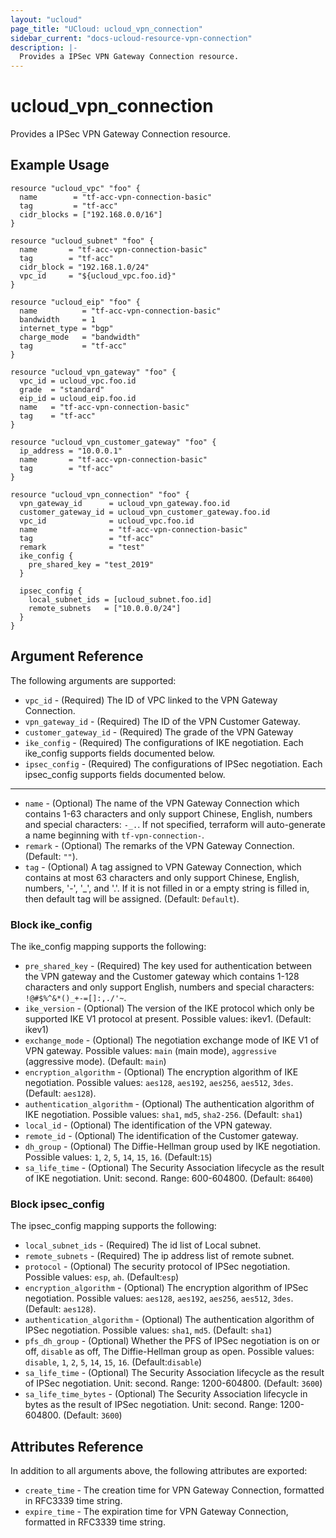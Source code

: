 ```yaml
---
layout: "ucloud"
page_title: "UCloud: ucloud_vpn_connection"
sidebar_current: "docs-ucloud-resource-vpn-connection"
description: |-
  Provides a IPSec VPN Gateway Connection resource.
---
```


# ucloud_vpn_connection

Provides a IPSec VPN Gateway Connection resource.

## Example Usage

```hcl
resource "ucloud_vpc" "foo" {
  name        = "tf-acc-vpn-connection-basic"
  tag         = "tf-acc"
  cidr_blocks = ["192.168.0.0/16"]
}

resource "ucloud_subnet" "foo" {
  name       = "tf-acc-vpn-connection-basic"
  tag        = "tf-acc"
  cidr_block = "192.168.1.0/24"
  vpc_id     = "${ucloud_vpc.foo.id}"
}

resource "ucloud_eip" "foo" {
  name          = "tf-acc-vpn-connection-basic"
  bandwidth     = 1
  internet_type = "bgp"
  charge_mode   = "bandwidth"
  tag           = "tf-acc"
}

resource "ucloud_vpn_gateway" "foo" {
  vpc_id = ucloud_vpc.foo.id
  grade  = "standard"
  eip_id = ucloud_eip.foo.id
  name   = "tf-acc-vpn-connection-basic"
  tag    = "tf-acc"
}

resource "ucloud_vpn_customer_gateway" "foo" {
  ip_address = "10.0.0.1"
  name       = "tf-acc-vpn-connection-basic"
  tag        = "tf-acc"
}

resource "ucloud_vpn_connection" "foo" {
  vpn_gateway_id      = ucloud_vpn_gateway.foo.id
  customer_gateway_id = ucloud_vpn_customer_gateway.foo.id
  vpc_id              = ucloud_vpc.foo.id
  name                = "tf-acc-vpn-connection-basic"
  tag                 = "tf-acc"
  remark              = "test"
  ike_config {
    pre_shared_key = "test_2019"
  }

  ipsec_config {
    local_subnet_ids = [ucloud_subnet.foo.id]
    remote_subnets   = ["10.0.0.0/24"]
  }
}
```

## Argument Reference

The following arguments are supported:

* `vpc_id` - (Required) The ID of VPC linked to the VPN Gateway Connection. 
* `vpn_gateway_id` - (Required) The ID of  the VPN Customer Gateway. 
* `customer_gateway_id` - (Required) The grade of the VPN Gateway
* `ike_config` - (Required) The configurations of IKE negotiation. Each ike_config supports fields documented below.
* `ipsec_config` - (Required) The configurations of IPSec negotiation. Each ipsec_config supports fields documented below.

- - -

* `name` - (Optional) The name of the VPN Gateway Connection which contains 1-63 characters and only support Chinese, English, numbers and special characters: `-_.`. If not specified, terraform will auto-generate a name beginning with `tf-vpn-connection-`.
* `remark` - (Optional) The remarks of the VPN Gateway Connection. (Default: `""`).
* `tag` - (Optional) A tag assigned to VPN Gateway Connection, which contains at most 63 characters and only support Chinese, English, numbers, '-', '_', and '.'. If it is not filled in or a empty string is filled in, then default tag will be assigned. (Default: `Default`).

### Block ike_config

The ike_config mapping supports the following:

* `pre_shared_key` - (Required) The key used for authentication between the VPN gateway and the Customer gateway which contains 1-128 characters and only support English, numbers and special characters: `!@#$%^&*()_+-=[]:,./'~`.
* `ike_version` - (Optional) The version of the IKE protocol which only be supported IKE V1 protocol at present. Possible values: ikev1. (Default: ikev1)
* `exchange_mode` - (Optional) The negotiation exchange mode of IKE V1 of VPN gateway. Possible values: `main` (main mode), `aggressive` (aggressive mode). (Default: `main`)
* `encryption_algorithm` - (Optional) The encryption algorithm of IKE negotiation. Possible values: `aes128`, `aes192`, `aes256`, `aes512`, `3des`. (Default: `aes128`).
* `authentication_algorithm` - (Optional) The authentication algorithm of IKE negotiation. Possible values: `sha1`, `md5`, `sha2-256`. (Default: `sha1`)
* `local_id` - (Optional) The identification of the VPN gateway.
* `remote_id` - (Optional) The identification of the Customer gateway.
* `dh_group` - (Optional) The Diffie-Hellman group used by IKE negotiation. Possible values: `1`, `2`, `5`, `14`, `15`, `16`. (Default:`15`)
* `sa_life_time` - (Optional) The Security Association lifecycle as the result of IKE negotiation. Unit: second. Range: 600-604800. (Default: `86400`)


### Block ipsec_config

The ipsec_config mapping supports the following:

* `local_subnet_ids` - (Required) The id list of Local subnet. 
* `remote_subnets` - (Required) The ip address list of remote subnet.
* `protocol` - (Optional) The security protocol of IPSec negotiation. Possible values: `esp`, `ah`. (Default:`esp`)
* `encryption_algorithm` - (Optional) The encryption algorithm of IPSec negotiation. Possible values: `aes128`, `aes192`, `aes256`, `aes512`, `3des`. (Default: `aes128`).
* `authentication_algorithm` - (Optional) The authentication algorithm of IPSec negotiation. Possible values: `sha1`, `md5`. (Default: `sha1`)
* `pfs_dh_group` - (Optional) Whether the PFS of IPSec negotiation is on or off, `disable` as off, The Diffie-Hellman group as open.  Possible values: `disable`, `1`, `2`, `5`, `14`, `15`, `16`. (Default:`disable`)
* `sa_life_time` - (Optional) The Security Association lifecycle as the result of IPSec negotiation. Unit: second. Range: 1200-604800. (Default: `3600`)
* `sa_life_time_bytes` - (Optional) The Security Association lifecycle in bytes as the result of IPSec negotiation. Unit: second. Range: 1200-604800. (Default: `3600`)

## Attributes Reference

In addition to all arguments above, the following attributes are exported:

* `create_time` - The creation time for VPN Gateway Connection, formatted in RFC3339 time string.
* `expire_time` - The expiration time for VPN Gateway Connection, formatted in RFC3339 time string.